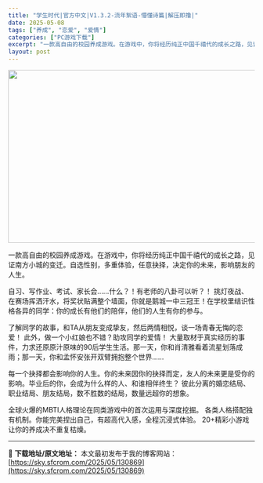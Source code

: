 ```yaml
---
title: "学生时代|官方中文|V1.3.2-流年絮语-懵懂诗篇|解压即撸|"
date: 2025-05-08
tags: ["养成", "恋爱", "爱情"]
categories: ["PC游戏下载"]
excerpt: "一款高自由的校园养成游戏。在游戏中，你将经历纯正中国千禧代的成长之路，见证南方小城的变迁。自选性别，多重体验，任意抉择，决定你的未来，影响朋友的人生。 自习、写作业、考试、家长会……什么？！有老师的八卦可以听？！ 挑灯夜战、在赛场挥洒汗水，将奖状贴满整个墙面，你就是鹅城一中三冠王！在学校里结识性格各&hellip;"
layout: post
---
```


<img class="aligncenter size-full wp-image-130863" src="https://sky.sfcrom.com/wp-content/uploads/2025/05/202505080049333.webp" alt="" width="616" height="353" />

一款高自由的校园养成游戏。在游戏中，你将经历纯正中国千禧代的成长之路，见证南方小城的变迁。自选性别，多重体验，任意抉择，决定你的未来，影响朋友的人生。

自习、写作业、考试、家长会……什么？！有老师的八卦可以听？！
挑灯夜战、在赛场挥洒汗水，将奖状贴满整个墙面，你就是鹅城一中三冠王！在学校里结识性格各异的同学：你的成长有他们的陪伴，他们的人生有你的参与。

了解同学的故事，和TA从朋友变成挚友，然后两情相悦，谈一场青春无悔的恋爱！
此外，做一个小红娘也不错？助攻同学的爱情！
大量取材于真实经历的事件，力求还原原汁原味的90后学生生活。那一天，你和肖清雅看着流星划落成雨；那一天，你和孟怀安张开双臂拥抱整个世界……

每一个抉择都会影响你的人生。你的未来因你的抉择而定，友人的未来更是受你的影响。毕业后的你，会成为什么样的人、和谁相伴终生？
彼此分离的婚恋结局、职业结局、朋友结局，数不胜数的结局，数量远超你的想象。

全球火爆的MBTI人格理论在同类游戏中的首次运用与深度挖掘。
各类人格搭配独有机制。你能完美捏出自己，有超高代入感，全程沉浸式体验。
20+精彩小游戏让你的养成决不重复枯燥。

---
📖 **下载地址/原文地址：** 本文最初发布于我的博客网站：[https://sky.sfcrom.com/2025/05/130869](https://sky.sfcrom.com/2025/05/130869)
